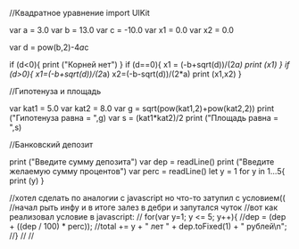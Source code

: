 //Квадратное уравнение
 import UIKit

 var a = 3.0
 var b = 13.0
 var c = -10.0
 var x1 = 0.0
 var x2 = 0.0

 var d = pow(b,2)-4*a*c

 if (d<0){
     print ("Корней нет")
 }
 if (d==0){
     x1 = (-b+sqrt(d))/(2*a)
     print (x1)
 }
 if (d>0){
     x1=(-b+sqrt(d))/(2*a)
     x2=(-b-sqrt(d))/(2*a)
     print (x1,x2)
 }


 //Гипотенуза и площадь

 var kat1 = 5.0
 var kat2 = 8.0
 var g = sqrt(pow(kat1,2)+pow(kat2,2))
 print ("Гипотенуза равна = ",g)
 var s = (kat1*kat2)/2
 print ("Площадь равна = ",s)


 //Банковский депозит

 print ("Введите сумму депозита")
 var dep = readLine()
 print ("Введите желаемую сумму процентов")
 var perc = readLine()
 let y = 1
 for y in 1...5{
     print (y)
 }

 //хотел сделать по аналогии с javascript но что-то затупил с условием((
 //начал рыть инфу и в итоге залез в дебри и запутался чуток
 //вот как реализовал условие в javascript:
 // for(var y=1; y <= 5; y++){
 //dep = (dep + ((dep / 100) * perc));
 //total += y + " лет " + dep.toFixed(1) + " рублей\n";
 //}
 //
 //
